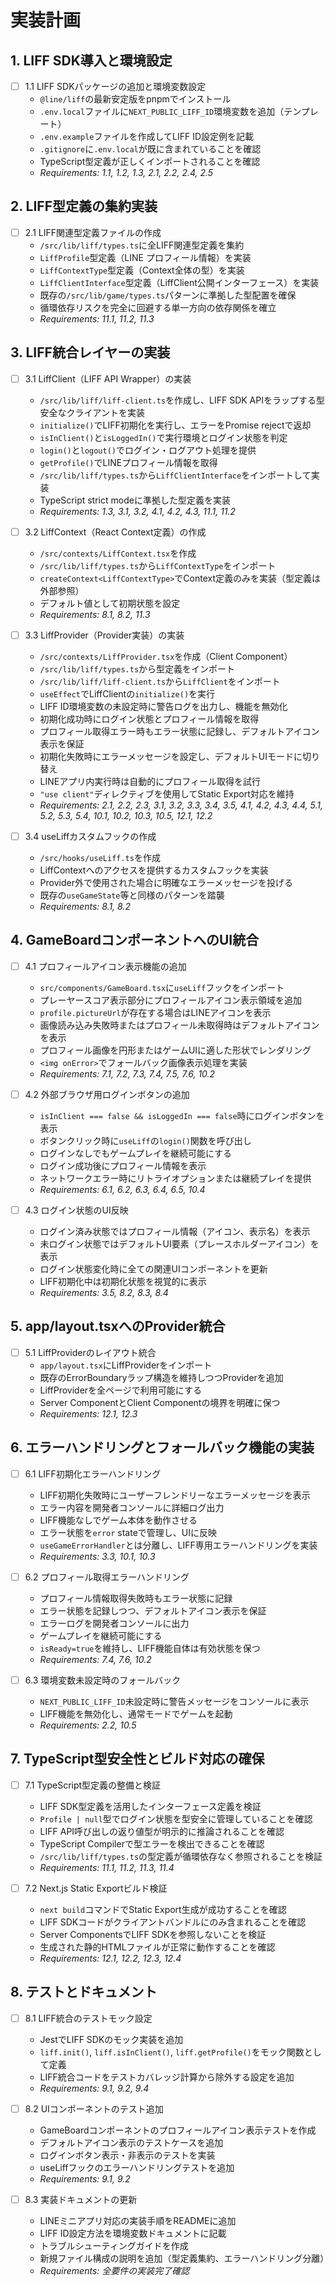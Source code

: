 # 実装計画

## 1. LIFF SDK導入と環境設定

- [ ] 1.1 LIFF SDKパッケージの追加と環境変数設定
  - `@line/liff`の最新安定版をpnpmでインストール
  - `.env.local`ファイルに`NEXT_PUBLIC_LIFF_ID`環境変数を追加（テンプレート）
  - `.env.example`ファイルを作成してLIFF ID設定例を記載
  - `.gitignore`に`.env.local`が既に含まれていることを確認
  - TypeScript型定義が正しくインポートされることを確認
  - _Requirements: 1.1, 1.2, 1.3, 2.1, 2.2, 2.4, 2.5_

## 2. LIFF型定義の集約実装

- [ ] 2.1 LIFF関連型定義ファイルの作成
  - `/src/lib/liff/types.ts`に全LIFF関連型定義を集約
  - `LiffProfile`型定義（LINE プロフィール情報）を実装
  - `LiffContextType`型定義（Context全体の型）を実装
  - `LiffClientInterface`型定義（LiffClient公開インターフェース）を実装
  - 既存の`/src/lib/game/types.ts`パターンに準拠した型配置を確保
  - 循環依存リスクを完全に回避する単一方向の依存関係を確立
  - _Requirements: 11.1, 11.2, 11.3_

## 3. LIFF統合レイヤーの実装

- [ ] 3.1 LiffClient（LIFF API Wrapper）の実装
  - `/src/lib/liff/liff-client.ts`を作成し、LIFF SDK APIをラップする型安全なクライアントを実装
  - `initialize()`でLIFF初期化を実行し、エラーをPromise rejectで返却
  - `isInClient()`と`isLoggedIn()`で実行環境とログイン状態を判定
  - `login()`と`logout()`でログイン・ログアウト処理を提供
  - `getProfile()`でLINEプロフィール情報を取得
  - `/src/lib/liff/types.ts`から`LiffClientInterface`をインポートして実装
  - TypeScript strict modeに準拠した型定義を実装
  - _Requirements: 1.3, 3.1, 3.2, 4.1, 4.2, 4.3, 11.1, 11.2_

- [ ] 3.2 LiffContext（React Context定義）の作成
  - `/src/contexts/LiffContext.tsx`を作成
  - `/src/lib/liff/types.ts`から`LiffContextType`をインポート
  - `createContext<LiffContextType>`でContext定義のみを実装（型定義は外部参照）
  - デフォルト値として初期状態を設定
  - _Requirements: 8.1, 8.2, 11.3_

- [ ] 3.3 LiffProvider（Provider実装）の実装
  - `/src/contexts/LiffProvider.tsx`を作成（Client Component）
  - `/src/lib/liff/types.ts`から型定義をインポート
  - `/src/lib/liff/liff-client.ts`から`LiffClient`をインポート
  - `useEffect`でLiffClientの`initialize()`を実行
  - LIFF ID環境変数の未設定時に警告ログを出力し、機能を無効化
  - 初期化成功時にログイン状態とプロフィール情報を取得
  - プロフィール取得エラー時もエラー状態に記録し、デフォルトアイコン表示を保証
  - 初期化失敗時にエラーメッセージを設定し、デフォルトUIモードに切り替え
  - LINEアプリ内実行時は自動的にプロフィール取得を試行
  - `"use client"`ディレクティブを使用してStatic Export対応を維持
  - _Requirements: 2.1, 2.2, 2.3, 3.1, 3.2, 3.3, 3.4, 3.5, 4.1, 4.2, 4.3, 4.4, 5.1, 5.2, 5.3, 5.4, 10.1, 10.2, 10.3, 10.5, 12.1, 12.2_

- [ ] 3.4 useLiffカスタムフックの作成
  - `/src/hooks/useLiff.ts`を作成
  - LiffContextへのアクセスを提供するカスタムフックを実装
  - Provider外で使用された場合に明確なエラーメッセージを投げる
  - 既存の`useGameState`等と同様のパターンを踏襲
  - _Requirements: 8.1, 8.2_

## 4. GameBoardコンポーネントへのUI統合

- [ ] 4.1 プロフィールアイコン表示機能の追加
  - `src/components/GameBoard.tsx`に`useLiff`フックをインポート
  - プレーヤースコア表示部分にプロフィールアイコン表示領域を追加
  - `profile.pictureUrl`が存在する場合はLINEアイコンを表示
  - 画像読み込み失敗時またはプロフィール未取得時はデフォルトアイコンを表示
  - プロフィール画像を円形またはゲームUIに適した形状でレンダリング
  - `<img onError>`でフォールバック画像表示処理を実装
  - _Requirements: 7.1, 7.2, 7.3, 7.4, 7.5, 7.6, 10.2_

- [ ] 4.2 外部ブラウザ用ログインボタンの追加
  - `isInClient === false && isLoggedIn === false`時にログインボタンを表示
  - ボタンクリック時に`useLiff`の`login()`関数を呼び出し
  - ログインなしでもゲームプレイを継続可能にする
  - ログイン成功後にプロフィール情報を表示
  - ネットワークエラー時にリトライオプションまたは継続プレイを提供
  - _Requirements: 6.1, 6.2, 6.3, 6.4, 6.5, 10.4_

- [ ] 4.3 ログイン状態のUI反映
  - ログイン済み状態ではプロフィール情報（アイコン、表示名）を表示
  - 未ログイン状態ではデフォルトUI要素（プレースホルダーアイコン）を表示
  - ログイン状態変化時に全ての関連UIコンポーネントを更新
  - LIFF初期化中は初期化状態を視覚的に表示
  - _Requirements: 3.5, 8.2, 8.3, 8.4_

## 5. app/layout.tsxへのProvider統合

- [ ] 5.1 LiffProviderのレイアウト統合
  - `app/layout.tsx`にLiffProviderをインポート
  - 既存のErrorBoundaryラップ構造を維持しつつProviderを追加
  - LiffProviderを全ページで利用可能にする
  - Server ComponentとClient Componentの境界を明確に保つ
  - _Requirements: 12.1, 12.3_

## 6. エラーハンドリングとフォールバック機能の実装

- [ ] 6.1 LIFF初期化エラーハンドリング
  - LIFF初期化失敗時にユーザーフレンドリーなエラーメッセージを表示
  - エラー内容を開発者コンソールに詳細ログ出力
  - LIFF機能なしでゲーム本体を動作させる
  - エラー状態を`error` stateで管理し、UIに反映
  - `useGameErrorHandler`とは分離し、LIFF専用エラーハンドリングを実装
  - _Requirements: 3.3, 10.1, 10.3_

- [ ] 6.2 プロフィール取得エラーハンドリング
  - プロフィール情報取得失敗時もエラー状態に記録
  - エラー状態を記録しつつ、デフォルトアイコン表示を保証
  - エラーログを開発者コンソールに出力
  - ゲームプレイを継続可能にする
  - `isReady=true`を維持し、LIFF機能自体は有効状態を保つ
  - _Requirements: 7.4, 7.6, 10.2_

- [ ] 6.3 環境変数未設定時のフォールバック
  - `NEXT_PUBLIC_LIFF_ID`未設定時に警告メッセージをコンソールに表示
  - LIFF機能を無効化し、通常モードでゲームを起動
  - _Requirements: 2.2, 10.5_

## 7. TypeScript型安全性とビルド対応の確保

- [ ] 7.1 TypeScript型定義の整備と検証
  - LIFF SDK型定義を活用したインターフェース定義を検証
  - `Profile | null`型でログイン状態を型安全に管理していることを確認
  - LIFF API呼び出しの返り値型が明示的に推論されることを確認
  - TypeScript Compilerで型エラーを検出できることを確認
  - `/src/lib/liff/types.ts`の型定義が循環依存なく参照されることを検証
  - _Requirements: 11.1, 11.2, 11.3, 11.4_

- [ ] 7.2 Next.js Static Exportビルド検証
  - `next build`コマンドでStatic Export生成が成功することを確認
  - LIFF SDKコードがクライアントバンドルにのみ含まれることを確認
  - Server ComponentsでLIFF SDKを参照しないことを検証
  - 生成された静的HTMLファイルが正常に動作することを確認
  - _Requirements: 12.1, 12.2, 12.3, 12.4_

## 8. テストとドキュメント

- [ ] 8.1 LIFF統合のテストモック設定
  - JestでLIFF SDKのモック実装を追加
  - `liff.init()`, `liff.isInClient()`, `liff.getProfile()`をモック関数として定義
  - LIFF統合コードをテストカバレッジ計算から除外する設定を追加
  - _Requirements: 9.1, 9.2, 9.4_

- [ ] 8.2 UIコンポーネントのテスト追加
  - GameBoardコンポーネントのプロフィールアイコン表示テストを作成
  - デフォルトアイコン表示のテストケースを追加
  - ログインボタン表示・非表示のテストを実装
  - useLiffフックのエラーハンドリングテストを追加
  - _Requirements: 9.1, 9.2_

- [ ] 8.3 実装ドキュメントの更新
  - LINEミニアプリ対応の実装手順をREADMEに追加
  - LIFF ID設定方法を環境変数ドキュメントに記載
  - トラブルシューティングガイドを作成
  - 新規ファイル構成の説明を追加（型定義集約、エラーハンドリング分離）
  - _Requirements: 全要件の実装完了確認_
